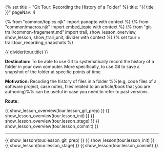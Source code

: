 {% set title = "Git Tour: Recording the History of a Folder" %}
<frontmatter>
title: "{{ title }}"
pageNav: 4
</frontmatter>

{% from "common/topics.njk" import  panopto with context %}
{% from "common/macros.njk" import embed_topic with context %}
{% from "git-trail/common-fragement.md" import trail, show_lesson_overview, show_lesson, show_trail_unit, divider with context %}
{% set tour = trail.tour_recording_snapshots %}

<div class="website-content" id="main">

{{ divider(tour.title) }}

**Destination:** To be able to use Git to systematically record the history of a folder in your own computer. More specifically, to use Git to save a snapshot of the folder at specific points of time.

**Motivation:** Recoding the history of files in a folder %%(e.g, code files of a software project, case notes, files related to an article/book that you are authoring)%% can be useful in case you need to refer to past versions.

**Route:**

{{ show_lesson_overview(tour.lesson_git_prep) }}
{{ show_lesson_overview(tour.lesson_init) }}
{{ show_lesson_overview(tour.lesson_stage) }}
{{ show_lesson_overview(tour.lesson_commit) }}

<hr>

{{ show_lesson(tour.lesson_git_prep) }}
{{ show_lesson(tour.lesson_init) }}
{{ show_lesson(tour.lesson_stage) }}
{{ show_lesson(tour.lesson_commit) }}

</div>